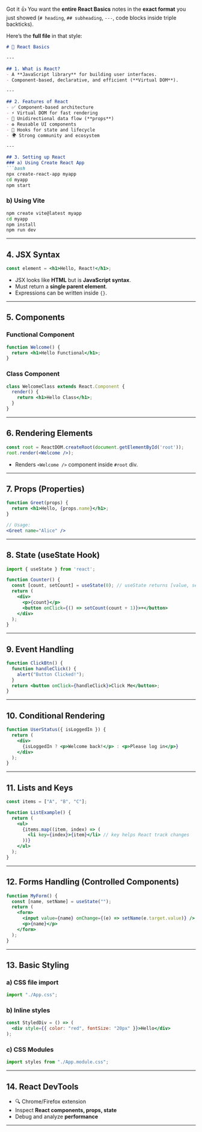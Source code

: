 Got it 👍 You want the **entire React Basics** notes in the **exact format** you just showed (`# heading`, `## subheading`, `---`, code blocks inside triple backticks).

Here’s the **full file** in that style:

````markdown
# 📘 React Basics

---

## 1. What is React?
- A **JavaScript library** for building user interfaces.  
- Component-based, declarative, and efficient (**Virtual DOM**).  

---

## 2. Features of React
- ✅ Component-based architecture  
- ⚡ Virtual DOM for fast rendering  
- 🔄 Unidirectional data flow (**props**)  
- ♻️ Reusable UI components  
- 🎣 Hooks for state and lifecycle  
- 🌍 Strong community and ecosystem  

---

## 3. Setting up React
### a) Using Create React App
```bash
npx create-react-app myapp
cd myapp
npm start
````

### b) Using Vite

```bash
npm create vite@latest myapp
cd myapp
npm install
npm run dev
```

---

## 4. JSX Syntax

```jsx
const element = <h1>Hello, React!</h1>;
```

* JSX looks like **HTML** but is **JavaScript syntax**.
* Must return a **single parent element**.
* Expressions can be written inside `{}`.

---

## 5. Components

### Functional Component

```jsx
function Welcome() {
  return <h1>Hello Functional</h1>;
}
```

### Class Component

```jsx
class WelcomeClass extends React.Component {
  render() {
    return <h1>Hello Class</h1>;
  }
}
```

---

## 6. Rendering Elements

```jsx
const root = ReactDOM.createRoot(document.getElementById('root'));
root.render(<Welcome />);
```

* Renders `<Welcome />` component inside `#root` div.

---

## 7. Props (Properties)

```jsx
function Greet(props) {
  return <h1>Hello, {props.name}</h1>;
}

// Usage:
<Greet name="Alice" />
```

---

## 8. State (useState Hook)

```jsx
import { useState } from 'react';

function Counter() {
  const [count, setCount] = useState(0); // useState returns [value, setter]
  return (
    <div>
      <p>{count}</p>
      <button onClick={() => setCount(count + 1)}>+</button>
    </div>
  );
}
```

---

## 9. Event Handling

```jsx
function ClickBtn() {
  function handleClick() {
    alert("Button Clicked!");
  }
  return <button onClick={handleClick}>Click Me</button>;
}
```

---

## 10. Conditional Rendering

```jsx
function UserStatus({ isLoggedIn }) {
  return (
    <div>
      {isLoggedIn ? <p>Welcome back!</p> : <p>Please log in</p>}
    </div>
  );
}
```

---

## 11. Lists and Keys

```jsx
const items = ["A", "B", "C"];

function ListExample() {
  return (
    <ul>
      {items.map((item, index) => (
        <li key={index}>{item}</li> // key helps React track changes
      ))}
    </ul>
  );
}
```

---

## 12. Forms Handling (Controlled Components)

```jsx
function MyForm() {
  const [name, setName] = useState("");
  return (
    <form>
      <input value={name} onChange={(e) => setName(e.target.value)} />
      <p>{name}</p>
    </form>
  );
}
```

---

## 13. Basic Styling

### a) CSS file import

```jsx
import "./App.css";
```

### b) Inline styles

```jsx
const StyledDiv = () => (
  <div style={{ color: "red", fontSize: "20px" }}>Hello</div>
);
```

### c) CSS Modules

```jsx
import styles from "./App.module.css";
```

---

## 14. React DevTools

* 🔍 Chrome/Firefox extension
* Inspect **React components, props, state**
* Debug and analyze **performance**

---


